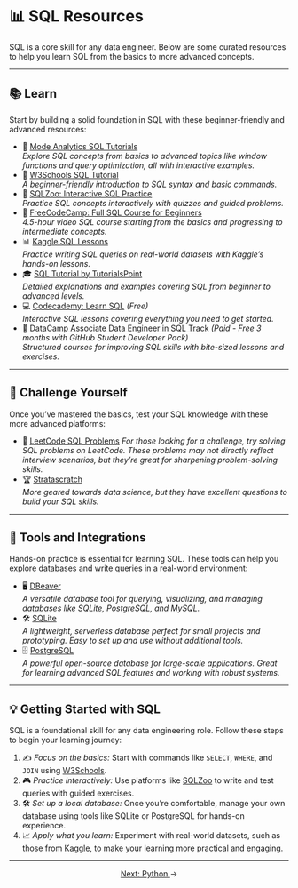# 📊 SQL Resources  

SQL is a core skill for any data engineer. Below are some curated resources to help you learn SQL from the basics to more advanced concepts.

---

## **📚 Learn**  
Start by building a solid foundation in SQL with these beginner-friendly and advanced resources:  

- 📖 <a href="https://mode.com/sql-tutorial/" target="_blank" rel="noopener noreferrer">Mode Analytics SQL Tutorials</a>  
  *Explore SQL concepts from basics to advanced topics like window functions and query optimization, all with interactive examples.*  
- 🌟 <a href="https://www.w3schools.com/sql/" target="_blank" rel="noopener noreferrer">W3Schools SQL Tutorial</a>  
  *A beginner-friendly introduction to SQL syntax and basic commands.*  
- 🧠 <a href="https://sqlzoo.net/" target="_blank" rel="noopener noreferrer">SQLZoo: Interactive SQL Practice</a>   
  *Practice SQL concepts interactively with quizzes and guided problems.*  
- 🎥 <a href="https://www.youtube.com/watch?v=HXV3zeQKqGY" target="_blank" rel="noopener noreferrer">FreeCodeCamp: Full SQL Course for Beginners</a>   
  *4.5-hour video SQL course starting from the basics and progressing to intermediate concepts.*  
- 📊 <a href="https://www.kaggle.com/learn/intro-to-sql" target="_blank" rel="noopener noreferrer">Kaggle SQL Lessons</a>  
  *Practice writing SQL queries on real-world datasets with Kaggle’s hands-on lessons.*  
- 🎓 <a href="https://www.tutorialspoint.com/sql/index.htm" target="_blank" rel="noopener noreferrer">SQL Tutorial by TutorialsPoint</a>  
  *Detailed explanations and examples covering SQL from beginner to advanced levels.*  
- 💻 <a href="https://www.codecademy.com/courses/learn-sql/" target="_blank" rel="noopener noreferrer">Codecademy: Learn SQL</a> *(Free)*  
  *Interactive SQL lessons covering everything you need to get started.*  
- 🚀 <a href="https://app.datacamp.com/learn/career-tracks/associate-data-engineer-in-sql" target="_blank" rel="noopener noreferrer">DataCamp Associate Data Engineer in SQL Track</a> *(Paid - Free 3 months with GitHub Student Developer Pack)*  
  *Structured courses for improving SQL skills with bite-sized lessons and exercises.*  

---

## **🎯 Challenge Yourself**  
Once you’ve mastered the basics, test your SQL knowledge with these more advanced platforms:  
- 🧩 <a href="https://leetcode.com/problemset/database/" target="_blank" rel="noopener noreferrer">LeetCode SQL Problems</a> 
  *For those looking for a challenge, try solving SQL problems on LeetCode. These problems may not directly reflect interview scenarios, but they’re great for sharpening problem-solving skills.*  
- 🏆 <a href="https://www.stratascratch.com/" target="_blank" rel="noopener noreferrer">Stratascratch</a>  
  *More geared towards data science, but they have excellent questions to build your SQL skills.*  

---

## **🔧 Tools and Integrations**  
Hands-on practice is essential for learning SQL. These tools can help you explore databases and write queries in a real-world environment:  
- 🖥️ <a href="https://dbeaver.io/" target="_blank" rel="noopener noreferrer">DBeaver</a>  
  *A versatile database tool for querying, visualizing, and managing databases like SQLite, PostgreSQL, and MySQL.*  
- 🛠️ <a href="https://www.sqlite.org/index.html" target="_blank" rel="noopener noreferrer">SQLite</a>  
  *A lightweight, serverless database perfect for small projects and prototyping. Easy to set up and use without additional tools.*  
- 🗄️ <a href="https://www.postgresql.org/" target="_blank" rel="noopener noreferrer">PostgreSQL</a>  
  *A powerful open-source database for large-scale applications. Great for learning advanced SQL features and working with robust systems.*  

---

## **💡 Getting Started with SQL**  
SQL is a foundational skill for any data engineering role. Follow these steps to begin your learning journey:  
1. ✍️ *Focus on the basics:* Start with commands like `SELECT`, `WHERE`, and `JOIN` using <a href="https://www.w3schools.com/sql/" target="_blank" rel="noopener noreferrer">W3Schools</a>.  
2. 🎮 *Practice interactively:* Use platforms like <a href="https://sqlzoo.net/" target="_blank" rel="noopener noreferrer">SQLZoo</a> to write and test queries with guided exercises.  
3. 🛠️ *Set up a local database:* Once you’re comfortable, manage your own database using tools like SQLite or PostgreSQL for hands-on experience.  
4. 📈 *Apply what you learn:* Experiment with real-world datasets, such as those from <a href="https://www.kaggle.com" target="_blank" rel="noopener noreferrer">Kaggle</a>, to make your learning more practical and engaging.  

---

<p align="center">
<a href="../04_python/README.md">Next: Python </a>→
</p>
